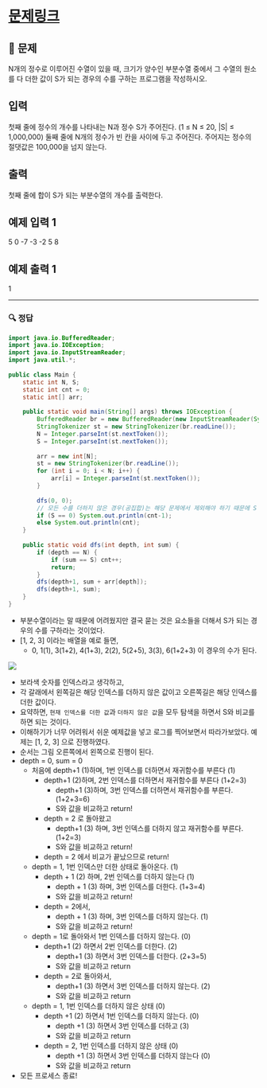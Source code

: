 # [문제링크](https://www.acmicpc.net/problem/1182)

## 📝 문제

N개의 정수로 이루어진 수열이 있을 때, 크기가 양수인 부분수열 중에서 그 수열의 원소를 다 더한 값이 S가 되는 경우의 수를 구하는 프로그램을 작성하시오.

## 입력

첫째 줄에 정수의 개수를 나타내는 N과 정수 S가 주어진다. (1 ≤ N ≤ 20, |S| ≤ 1,000,000) 둘째 줄에 N개의 정수가 빈 칸을 사이에 두고 주어진다. 주어지는 정수의 절댓값은 100,000을 넘지 않는다.

## 출력

첫째 줄에 합이 S가 되는 부분수열의 개수를 출력한다.

## 예제 입력 1

5 0
-7 -3 -2 5 8

## 예제 출력 1 

1


---

### 🔍 정답

```java
import java.io.BufferedReader;  
import java.io.IOException;  
import java.io.InputStreamReader;  
import java.util.*;  
  
public class Main {  
    static int N, S;  
    static int cnt = 0;  
    static int[] arr;  
  
    public static void main(String[] args) throws IOException {  
        BufferedReader br = new BufferedReader(new InputStreamReader(System.in));  
        StringTokenizer st = new StringTokenizer(br.readLine());  
        N = Integer.parseInt(st.nextToken());  
        S = Integer.parseInt(st.nextToken());  
  
        arr = new int[N];  
        st = new StringTokenizer(br.readLine());  
        for (int i = 0; i < N; i++) {  
            arr[i] = Integer.parseInt(st.nextToken());  
        }  
  
        dfs(0, 0);  
        // 모든 수를 더하지 않은 경우(공집합)는 해당 문제에서 제외해야 하기 때문에 S == 0 일 경우 cnt를 -1 해준다!
        if (S == 0) System.out.println(cnt-1);  
        else System.out.println(cnt);  
    }  
  
    public static void dfs(int depth, int sum) {  
        if (depth == N) {  
            if (sum == S) cnt++;  
            return;  
        }  
        dfs(depth+1, sum + arr[depth]);  
        dfs(depth+1, sum);  
    }  
}
```
- 부분수열이라는 말 때문에 어려웠지만 결국 묻는 것은 요소들을 더해서 S가 되는 경우의 수를 구하라는 것이었다.
- [1, 2, 3] 이라는 배열을 예로 들면,
	- 0, 1(1), 3(1+2), 4(1+3), 2(2), 5(2+5), 3(3), 6(1+2+3) 이 경우의 수가 된다.

![](https://img1.daumcdn.net/thumb/R1280x0/?scode=mtistory2&fname=https%3A%2F%2Fblog.kakaocdn.net%2Fdn%2FApSL3%2FbtrTT7RvYgg%2FLd7Ssbu8a4Sy1qlHypXGz1%2Fimg.jpg)
- 보라색 숫자를 인덱스라고 생각하고,
- 각 갈래에서 왼쪽길은 해당 인덱스를 더하지 않은 값이고 오른쪽길은 해당 인덱스를 더한 값이다.
- 요약하면, `현재 인덱스를 더한 값`과 `더하지 않은 값`을 모두 탐색을 하면서 S와 비교를 하면 되는 것이다.
- 이해하기가 너무 어려워서 쉬운 예제값을 넣고 로그를 찍어보면서 따라가보았다. 예제는 [1, 2, 3] 으로 진행하였다.
- 순서는 그림 오른쪽에서 왼쪽으로 진행이 된다.
- depth = 0, sum = 0
	- 처음에 depth+1 (1)하며, 1번 인덱스를 더하면서 재귀함수를 부른다 (1)
		- depth+1 (2)하며, 2번 인덱스를 더하면서 재귀함수를 부른다 (1+2=3)
			- depth+1 (3)하며, 3번 인덱스를 더하면서 재귀함수를 부른다. (1+2+3=6)
			- S와 값을 비교하고 return!
		- depth = 2 로 돌아왔고
			- depth+1 (3) 하며, 3번 인덱스를 더하지 않고 재귀함수를 부른다. (1+2=3)
			- S와 값을 비교하고 return!
		- depth = 2 에서 비교가 끝났으므로 return!
	- depth = 1, 1번 인덱스만 더한 상태로 돌아온다. (1)
		- depth + 1 (2) 하며, 2번 인덱스를 더하지 않는다 (1)
			- depth + 1 (3) 하며, 3번 인덱스를 더한다. (1+3=4)
			- S와 값을 비교하고 return!
		- depth = 2에서,
			- depth + 1 (3) 하며, 3번 인덱스를 더하지 않는다. (1)
			- S와 값을 비교하고 return!
	- depth = 1로 돌아와서  1번 인덱스를 더하지 않는다. (0)
		- depth+1 (2) 하면서 2번 인덱스를 더한다. (2)
			- depth+1 (3) 하면서 3번 인덱스를 더한다. (2+3=5)
			- S와 값을 비교하고 return
		- depth = 2로 돌아와서, 
			- depth+1 (3) 하면서 3번 인덱스를 더하지 않는다. (2)
			- S와 값을 비교하고 return
	- depth = 1, 1번 인덱스를 더하지 않은 상태 (0)
		- depth +1 (2) 하면서 1번 인덱스를 더하지 않는다. (0)
			- depth +1 (3) 하면서 3번 인덱스를 더하고 (3)
			- S와 값을 비교하고 return
		- depth = 2, 1번 인덱스를 더하지 않은 상태 (0)
			- depth +1 (3) 하면서 3번 인덱스를 더하지 않는다 (0)
			- S와 값을 비교하고 return
- 모든 프로세스 종료!